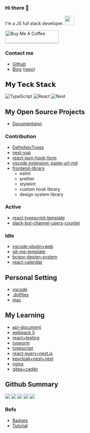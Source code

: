 ### Hi there 👋

I'm a JS full stack developer. <img src="https://github.com/TheDudeThatCode/TheDudeThatCode/blob/master/Assets/Developer.gif" width="30px">

<a href="https://www.buymeacoffee.com/c1495616js" target="_blank"><img src="https://www.buymeacoffee.com/assets/img/custom_images/orange_img.png" alt="Buy Me A Coffee" style="height: 41px !important;width: 174px !important;box-shadow: 0px 3px 2px 0px rgba(190, 190, 190, 0.5) !important;-webkit-box-shadow: 0px 3px 2px 0px rgba(190, 190, 190, 0.5) !important;" ></a>


### Contact me

- [Github](https://github.com/c1495616js)
- [Blog](https://jerry.c1495616.online) ([repo](https://github.com/c1495616js/blog-2022))

## 𝗠𝘆 𝗧𝗲𝗰𝗸 𝗦𝘁𝗮𝗰𝗸

![TypeScript](https://img.shields.io/badge/-TypeScript-007ACC?style=flat-square&logo=typescript&logoColor=white)
![React](https://img.shields.io/badge/-React-%23282C34?style=flat-square&logo=react)
![Nest](https://img.shields.io/badge/nestjs-%23E0234E.svg?style=flat-square&logo=nestjs&logoColor=white)

## My Open Source Projects

- [Documentaion](https://jerry-fe-library.vercel.app/)

### Contribution

- [DefinitelyTypes](https://github.com/DefinitelyTyped/DefinitelyTyped/pull/60387)
- [nest-yup](https://github.com/c1495616js/nestjs-yup)
- [react-json-hook-form](https://github.com/c1495616js/react-json-hook-form)
- [vscode extension: paste-url-md](https://github.com/c1495616js/paste-url-md)
- [frontend-library](https://github.com/c1495616js/jerry-fe-library)
  - eslint
  - prettier
  - stylelint
  - custom hook library
  - design system library

### Active

- [react-typescript-template](https://github.com/c1495616js/react-typescript-template)
- [slack-bot-channel-users-counter](https://github.com/c1495616js/fresh_time_counter)

### Idle
- [vscode-plugin+web](https://github.com/c1495616js/vscode-snippet-viewer)
- [git-me-template](https://github.com/c1495616js/Git-Me-Template)
- [bcgov-design-system](https://github.com/c1495616js/bcgov-style-system)
- [react-calendar](https://github.com/c1495616js/react-calendar)

## Personal Setting

- [vscode](https://github.com/c1495616js/my-vscode)
- [.dotfiles](https://github.com/c1495616js/.dotfiles)
- [mac](https://github.com/c1495616js/mac-development)


## My Learning

- [api-document](https://github.com/c1495616js/api-document)
- [webpack 5](https://github.com/c1495616js/webpack5-learning)
- [react+testing](https://github.com/c1495616js/react-testing)
- [typeorm](https://github.com/c1495616js/typeorm_practice)
- [typescript](https://github.com/c1495616js/typescript_practice)
- [react-query+next.js](https://github.com/c1495616js/react-query-next)
- [keycloak+nest+next](https://github.com/c1495616js/kc-nest-next)
- [nginx](https://github.com/c1495616js/nginx_practice)
- [gitea+caddy](https://github.com/c1495616js/gitea_caddy_docker)

## Github Summary

![](https://github-profile-summary-cards.vercel.app/api/cards/profile-details?username=c1495616js&theme=solarized_dark)
![](https://github-profile-summary-cards.vercel.app/api/cards/repos-per-language?username=c1495616js&theme=solarized_dark)
![](https://github-profile-summary-cards.vercel.app/api/cards/most-commit-language?username=c1495616js&theme=solarized_dark)
![](https://github-profile-summary-cards.vercel.app/api/cards/stats?username=c1495616js&theme=solarized_dark)
![](https://github-profile-summary-cards.vercel.app/api/cards/productive-time?username=c1495616js&theme=solarized_dark)
<!--
**c1495616js/c1495616js** is a ✨ _special_ ✨ repository because its `README.md` (this file) appears on your GitHub profile.

Here are some ideas to get you started:

- 🔭 I’m currently working on ...
- 🌱 I’m currently learning ...
- 👯 I’m looking to collaborate on ...
- 🤔 I’m looking for help with ...
- 💬 Ask me about ...
- 📫 How to reach me: ...
- 😄 Pronouns: ...
- ⚡ Fun fact: ...
-->

### Refs
- [Badges](https://github.com/Ileriayo/markdown-badges)
- [Tutorial](https://dev.to/supritha/how-to-have-an-awesome-github-profile-1969)
